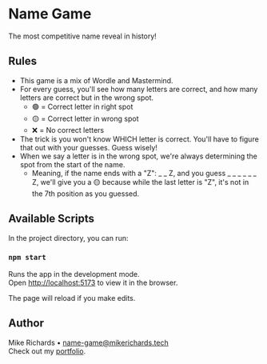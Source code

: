 # Name Game

The most competitive name reveal in history!

## Rules

- This game is a mix of Wordle and Mastermind.
- For every guess, you'll see how many letters are correct, and how many letters are correct but in the wrong spot.
	- 🟢 = Correct letter in right spot
	- 🟡 = Correct letter in wrong spot
	- ❌ = No correct letters
- The trick is you won't know WHICH letter is correct. You'll have to figure that out with your guesses. Guess wisely!
- When we say a letter is in the wrong spot, we're always determining the spot from the start of the name.
	- Meaning, if the name ends with a "Z": _ _ Z, and you guess _ _ _ _ _ _ Z, we'll give you a 🟡 because while the last letter is "Z", it's not in the 7th position as you guessed.

## Available Scripts

In the project directory, you can run:

### `npm start`

Runs the app in the development mode.\
Open [http://localhost:5173](http://localhost:5173) to view it in the browser.

The page will reload if you make edits.

## Author

Mike Richards • [name-game@mikerichards.tech](mailto:name-game@mikerichards.tech)\
Check out my [portfolio](https://mikerichards.tech).
